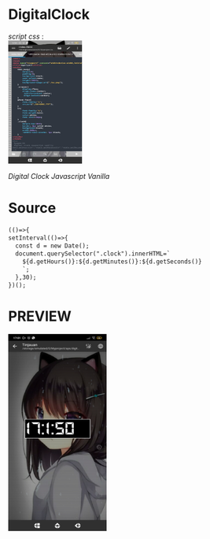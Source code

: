 # DigitalClock
_script css_ :<br>
<img width="150px" height="250px" src="https://github.com/exploidtraqra/DigitalClock/raw/main/screenshot/Screenshot_2022-07-06-17-01-54-249_com.rhmsoft.edit.pro.jpg"/>

_Digital Clock Javascript Vanilla_

# Source
```
(()=>{
setInterval(()=>{
  const d = new Date();
  document.querySelector(".clock").innerHTML=`
    ${d.getHours()}:${d.getMinutes()}:${d.getSeconds()}
    `;
  },30);
})();
```


# PREVIEW

<img width="200px" height="400px" src="https://github.com/exploidtraqra/DigitalClock/raw/main/screenshot/Screenshot_2022-07-06-17-01-51-080_com.rhmsoft.edit.pro.jpg"/>
